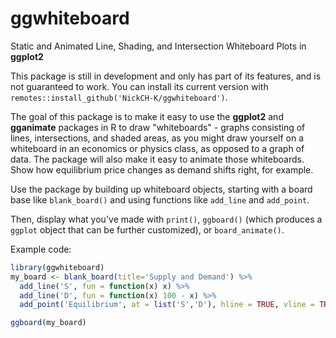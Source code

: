 # ggwhiteboard
Static and Animated Line, Shading, and Intersection Whiteboard Plots in **ggplot2**

This package is still in development and only has part of its features, and is not guaranteed to work. You can install its current version with `remotes::install_github('NickCH-K/ggwhiteboard')`.

The goal of this package is to make it easy to use the **ggplot2** and **gganimate** packages in R to draw "whiteboards" - graphs consisting of lines, intersections, and shaded areas, as you might draw yourself on a whiteboard in an economics or physics class, as opposed to a graph of data. The package will also make it easy to animate those whiteboards. Show how equilibrium price changes as demand shifts right, for example.

Use the package by building up whiteboard objects, starting with a board base like `blank_board()` and using functions like `add_line` and `add_point`. 

Then, display what you've made with `print()`, `ggboard()` (which produces a `ggplot` object that can be further customized), or `board_animate()`.

Example code:

```r
library(ggwhiteboard)
my_board <- blank_board(title='Supply and Demand') %>%
  add_line('S', fun = function(x) x) %>%
  add_line('D', fun = function(x) 100 - x) %>%
  add_point('Equilibrium', at = list('S','D'), hline = TRUE, vline = TRUE)

ggboard(my_board)
```

